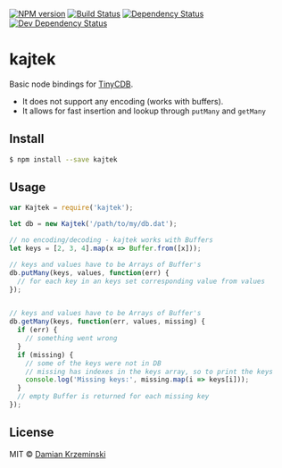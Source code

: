 [![NPM version][npm-image]][npm-url]
[![Build Status][travis-image]][travis-url]
[![Dependency Status][deps-image]][deps-url]
[![Dev Dependency Status][deps-dev-image]][deps-dev-url]

# kajtek

Basic node bindings for [TinyCDB].
 - It does not support any encoding (works with buffers).
 - It allows for fast insertion and lookup through `putMany` and `getMany`

## Install

```sh
$ npm install --save kajtek
```

## Usage

```js
var Kajtek = require('kajtek');

let db = new Kajtek('/path/to/my/db.dat');

// no encoding/decoding - kajtek works with Buffers
let keys = [2, 3, 4].map(x => Buffer.from([x]));

// keys and values have to be Arrays of Buffer's
db.putMany(keys, values, function(err) {
  // for each key in an keys set corresponding value from values
});


// keys and values have to be Arrays of Buffer's
db.getMany(keys, function(err, values, missing) {
  if (err) {
    // something went wrong
  }
  if (missing) {
    // some of the keys were not in DB
    // missing has indexes in the keys array, so to print the keys
    console.log('Missing keys:', missing.map(i => keys[i]));
  }
  // empty Buffer is returned for each missing key
});

```

## License

MIT © [Damian Krzeminski](https://pirxpilot.me)

[npm-image]: https://img.shields.io/npm/v/kajtek.svg
[npm-url]: https://npmjs.org/package/kajtek

[travis-url]: https://travis-ci.org/pirxpilot/kajtek
[travis-image]: https://img.shields.io/travis/pirxpilot/kajtek.svg

[deps-image]: https://img.shields.io/david/pirxpilot/kajtek.svg
[deps-url]: https://david-dm.org/pirxpilot/kajtek

[deps-dev-image]: https://img.shields.io/david/dev/pirxpilot/kajtek.svg
[deps-dev-url]: https://david-dm.org/pirxpilot/kajtek?type=dev

[TinyCDB]: http://www.corpit.ru/mjt/tinycdb.html
